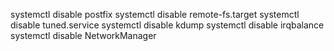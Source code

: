 systemctl disable postfix
systemctl disable remote-fs.target
systemctl disable tuned.service
systemctl disable kdump
systemctl disable irqbalance
systemctl disable NetworkManager
